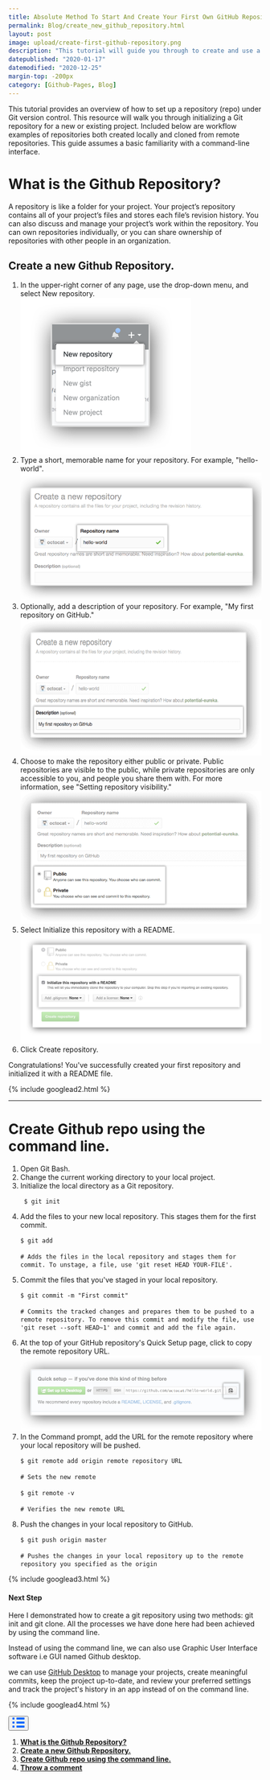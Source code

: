 ```yaml
---
title: Absolute Method To Start And Create Your First Own GitHub Repository.
permalink: Blog/create_new_github_repository.html
layout: post
image: upload/create-first-github-repository.png
description: "This tutorial will guide you through to create and use a new Github repository where GitHub stores each project in its own online repository. we can also create a remote repository on GitHub right from the command line, allow the user to interactively create a .gitignore file and so on."
datepublished: "2020-01-17"
datemodified: "2020-12-25"
margin-top: -200px
category: [Github-Pages, Blog]
---
```


This tutorial provides an overview of how to set up a repository (repo) under Git version control. This resource will walk you through initializing a Git repository for a new or existing project. Included below are workflow examples of repositories both created locally and cloned from remote repositories. This guide assumes a basic familiarity with a command-line interface.

<h1 id="what-is-github-repository">What is the Github Repository?</h1>

A repository is like a folder for your project. Your project’s repository contains all of your project’s files and stores each file’s revision history. You can also discuss and manage your project’s work within the repository. You can own repositories individually, or you can share ownership of repositories with other people in an organization.

<h2 id="create-new-github-repository">Create a new Github Repository.</h2>

<ol>
<li>In the upper-right corner of any page, use the drop-down menu, and select New repository. <br>
<img src="/uploads/git-new-repository-1.png">
 </li>
<li>Type a short, memorable name for your repository. For example, "hello-world". <br>
<img src="/uploads/git-new-repository-2.png">
</li>
<li>Optionally, add a description of your repository. For example, "My first repository on GitHub." <br>
<img src="/uploads/git-new-repository-3.png">
</li>

<li>Choose to make the repository either public or private. Public repositories are visible to the public, while private repositories are only accessible to you, and people you share them with. For more information, see "Setting repository visibility." <br>
<img src="/uploads/git-new-repository-4.png">
</li>

<li>Select Initialize this repository with a README. <br>

<img src="/uploads/git-new-repository-5.png">

</li>
<li>Click Create repository.</li>
</ol>

Congratulations! You've successfully created your first repository and initialized it with a README file.

{% include googlead2.html %}

<hr>

<h1 id="create-github-repo-using-command-line">Create Github repo using the command line.</h1>

<ol>
<li>Open Git Bash.</li>
<li>Change the current working directory to your local project.</li>
<li>Initialize the local directory as a Git repository. <br>
<pre><code> $ git init </code></pre></li>
<li>Add the files to your new local repository. This stages them for the first commit. <br>
<pre><code>$ git add <br>
# Adds the files in the local repository and stages them for commit. To unstage, a file, use 'git reset HEAD YOUR-FILE'. </code></pre></li>
<li>Commit the files that you've staged in your local repository. <br>
<pre><code>$ git commit -m "First commit" <br>
# Commits the tracked changes and prepares them to be pushed to a remote repository. To remove this commit and modify the file, use 'git reset --soft HEAD~1' and commit and add the file again.</code></pre></li>
<li>At the top of your GitHub repository's Quick Setup page, click to copy the remote repository URL.<br> <img src="/uploads/git-repo-setup.png"></li>
<li>In the Command prompt, add the URL for the remote repository where your local repository will be pushed.</li>

<pre><code>$ git remote add origin remote repository URL <br>
# Sets the new remote  <br>
$ git remote -v <br>
# Verifies the new remote URL</code></pre>
<li>Push the changes in your local repository to GitHub. <br>
</li>

<pre><code>$ git push origin master <br>
# Pushes the changes in your local repository up to the remote repository you specified as the origin</code></pre>
</ol>

{% include googlead3.html %}

<h4>Next Step</h4>

Here I demonstrated how to create a git repository using two methods: git init and git clone. All the processes we have done here had been achieved by using the command line.

Instead of using the command line, we can also use Graphic User Interface software i.e GUI named Github desktop.

we can use <a href="https://www.alltechnotricks.com/Blog/github_desktop_windows.html" rel="noopener">GitHub Desktop</a> to manage your projects, create meaningful commits, keep the project up-to-date, and review your preferred settings and track the project's history in an app instead of on the command line.

{% include googlead4.html %}

<div class="anim_container">
<button id="show">
<svg width="24" height="20" viewBox="0 0 24 20">
<path d="M3 0H1C0.4 0 0 0.4 0 1V3C0 3.6 0.4 4 1 4H3C3.6 4 4 3.6 4 3V1C4 0.4 3.6 0 3 0Z"
									fill="#0066FF" />
								<path d="M3 0H1C0.4 0 0 0.4 0 1V3C0 3.6 0.4 4 1 4H3C3.6 4 4 3.6 4 3V1C4 0.4 3.6 0 3 0Z"
									transform="translate(0 8)" fill="#0066FF" />
								<path d="M3 0H1C0.4 0 0 0.4 0 1V3C0 3.6 0.4 4 1 4H3C3.6 4 4 3.6 4 3V1C4 0.4 3.6 0 3 0Z"
									transform="translate(0 16)" fill="#0066FF" />
								<path
									d="M15 0H1C0.4 0 0 0.4 0 1V3C0 3.6 0.4 4 1 4H15C15.6 4 16 3.6 16 3V1C16 0.4 15.6 0 15 0Z"
									transform="translate(8)" fill="#0066FF" />
								<path
									d="M15 0H1C0.4 0 0 0.4 0 1V3C0 3.6 0.4 4 1 4H15C15.6 4 16 3.6 16 3V1C16 0.4 15.6 0 15 0Z"
									transform="translate(8 8)" fill="#0066FF" />
								<path
									d="M15 0H1C0.4 0 0 0.4 0 1V3C0 3.6 0.4 4 1 4H15C15.6 4 16 3.6 16 3V1C16 0.4 15.6 0 15 0Z"
									transform="translate(8 16)" fill="#0066FF" />
							</svg>
						</button><div id="links_container">
							<ol>
        <li><a href="#what-is-github-repository" class="test"><b>What is the Github Repository?</b></a></li>
        <li><a href="#create-new-github-repository" class="test"><b>Create a new Github Repository.</b></a></li>
        <li><a href="#create-github-repo-using-command-line" class="test"><b>Create Github repo using the command line.</b></a></li>
								<li><a href="#disqus_thread" class="test"><b>Throw a comment</b></a></li>
							</ol>
						</div>
</div>
